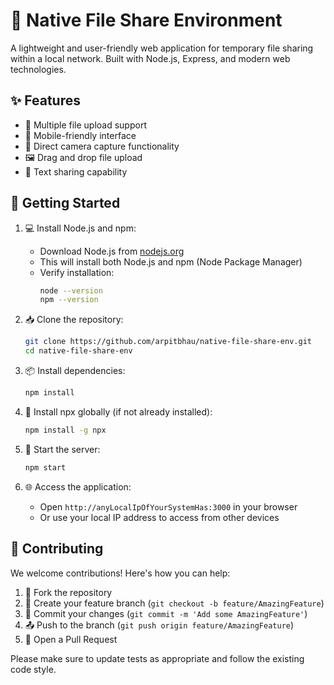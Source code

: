 # 🚀 Native File Share Environment

A lightweight and user-friendly web application for temporary file sharing within a local network. Built with Node.js, Express, and modern web technologies.

## ✨ Features

- 📁 Multiple file upload support
- 📱 Mobile-friendly interface
- 📸 Direct camera capture functionality
- 🖼️ Drag and drop file upload
- 📝 Text sharing capability

## 🚀 Getting Started

1. 💻 Install Node.js and npm:
   - Download Node.js from [nodejs.org](https://nodejs.org/)
   - This will install both Node.js and npm (Node Package Manager)
   - Verify installation:
     ```bash
     node --version
     npm --version
     ```

2. 📥 Clone the repository:
   ```bash
   git clone https://github.com/arpitbhau/native-file-share-env.git
   cd native-file-share-env
   ```

3. 📦 Install dependencies:
   ```bash
   npm install
   ```

4. 🔧 Install npx globally (if not already installed):
   ```bash
   npm install -g npx
   ```

5. 🚀 Start the server:
   ```bash
   npm start
   ```

6. 🌐 Access the application:
   - Open `http://anyLocalIpOfYourSystemHas:3000` in your browser
   - Or use your local IP address to access from other devices

## 👥 Contributing

We welcome contributions! Here's how you can help:

1. 🍴 Fork the repository
2. 🌿 Create your feature branch (`git checkout -b feature/AmazingFeature`)
3. 💾 Commit your changes (`git commit -m 'Add some AmazingFeature'`)
4. 📤 Push to the branch (`git push origin feature/AmazingFeature`)
5. 🔄 Open a Pull Request

Please make sure to update tests as appropriate and follow the existing code style.
